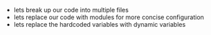 - lets break up our code into multiple files
- lets replace our code with modules for more concise configuration
- lets replace the hardcoded variables with dynamic variables
